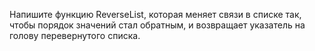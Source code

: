 Напишите функцию ReverseList, которая меняет связи в списке так, чтобы порядок значений стал обратным, и возвращает указатель на голову перевернутого списка.
